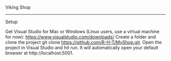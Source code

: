 Viking Shop

---------------------------------------------------

Setup

Get Visual Studio for Mac or Windows (Linux users, use a virtual machine for now): https://www.visualstudio.com/downloads/
Create a folder and clone the project git clone https://github.com/R-H-T/MyShop.git.
Open the project in Visual Studio and hit run. It will automatically open your default browser at http://localhost:5001.
